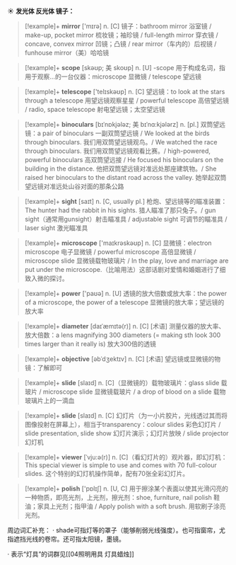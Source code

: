 ☀ <span class="category">**发光体 反光体 镜子：**</span>
>[!example]+ <span class="vocabulary">**mirror**</span> ['mɪrə] 
> <span class="definition">n. [C] 镜子：</span>bathroom mirror 浴室镜 / make-up, pocket mirror 梳妆镜；袖珍镜 / full-length mirror 穿衣镜 / concave, convex mirror 凹镜；凸镜 / rear mirror（车内的）后视镜 / funhouse mirror（美）哈哈镜
           
>[!example]+ <span class="vocabulary">**scope**</span> [skəʊp; 美 skoʊp]
> <span class="definition">n. [U] -scope 用于构成名词，指用于观察…的一台仪器：</span>microscope 显微镜 / telescope 望远镜

>[!example]+ <span class="vocabulary">**telescope**</span> ['telɪskəʊp] 
> <span class="definition">n. [C] 望远镜：</span>to look at the stars through a telescope 用望远镜观察星星 / powerful telescope 高倍望远镜 / radio, space telescope 射电望远镜；太空望远镜
           
>[!example]+ <span class="vocabulary">**binoculars**</span> [bɪˈnɒkjələz; 美 bɪˈnɑ:kjələrz]
> <span class="definition">n. [pl.] 双筒望远镜：</span>a pair of binoculars 一副双筒望远镜 / We looked at the birds through binoculars. 我们用双筒望远镜观鸟。/ We watched the race through binoculars. 我们用双筒望远镜观看比赛。/ high-powered, powerful binoculars 高双筒望远接 / He focused his binoculars on the building in the distance. 他把双筒望远镜对准远处那座建筑物。/ She raised her binoculars to the distant road across the valley. 她举起双筒望远镜对准远处山谷对面的那条公路

>[!example]+ <span class="vocabulary">**sight**</span> [saɪt] 
> <span class="definition">n. [C, usually pl.] 枪炮、望远镜等的瞄准装置：</span>The hunter had the rabbit in his sights. 猎人瞄准了那只兔子。/ gun sight（通常用gunsight）射击瞄准具 / adjustable sight 可调节的瞄准具 / laser sight 激光瞄准具

>[!example]+ <span class="vocabulary">**microscope**</span> ['maɪkrəskəʊp] 
> <span class="definition">n. [C] 显微镜：</span>electron microscope 电子显微镜 / powerful microscope 高倍显微镜 / microscope slide 显微镜载物玻璃片 / In the play, love and marriage are put under the microscope.（比喻用法）这部话剧对爱情和婚姻进行了细致入微的探讨。

>[!example]+ <span class="vocabulary">**power**</span> ['paʊə] 
> <span class="definition">n. [U] 透镜的放大倍数或放大率：</span>the power of a microscope, the power of a telescope 显微镜的放大率；望远镜的放大率
                      
>[!example]+ <span class="vocabulary">**diameter**</span> [daɪˈæmɪtə(r)]
> <span class="definition">n. [C] [术语] 测量仪器的放大率、放大倍数：</span>a lens magnifying 300 diameters (= making sth look 300 times larger than it really is) 放大300倍的透镜

>[!example]+ <span class="vocabulary">**objective**</span> [əbˈdʒektɪv]
> <span class="definition">n. [C] [术语] 望远镜或显微镜的物镜：</span>了解即可

>[!example]+ <span class="vocabulary">**slide**</span> [slaɪd] 
> <span class="definition">n. [C]（显微镜的）载物玻璃片：</span>glass slide 载玻片 / microscope slide 显微镜载玻片 / a drop of blood on a slide 载物玻璃片上的一滴血

>[!example]+ <span class="vocabulary">**slide**</span> [slaɪd] 
> <span class="definition">n. [C] 幻灯片（为一小片胶片，光线透过其而将图像投射在屏幕上），相当于transparency：</span>colour slides 彩色幻灯片 / slide presentation, slide show 幻灯片演示；幻灯片放映 / slide projector 幻灯机
           
>[!example]+ <span class="vocabulary">**viewer**</span> [ˈvju:ə(r)]
> <span class="definition">n. [C]（看幻灯片的）观片器，即幻灯机：</span>This special viewer is simple to use and comes with 70 full-colour slides. 这个特别的幻灯机操作简单，配有70张全彩幻灯片。

>[!example]+ <span class="vocabulary">**polish**</span> ['pɒlɪʃ] 
> <span class="definition">n. [U, C] 用于擦涂某个表面以使其光滑闪亮的一种物质，即亮光剂，上光剂，擦光剂：</span>shoe, furniture, nail polish 鞋油；家具上光剂；指甲油 / Apply polish with a soft brush. 用软刷子涂亮光剂。

周边词汇补充：
· shade可指灯等的罩子（能够削弱光线强度）。也可指窗帘，尤指遮挡光线的卷帘。还可指太阳镜，墨镜。

· 表示“灯具”的词群见[[04照明用具 灯具蜡烛]]
